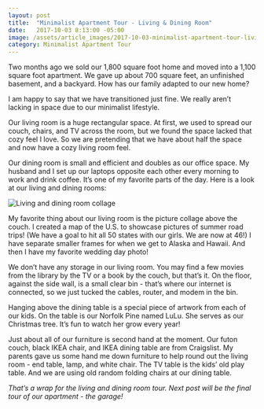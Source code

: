 ```yaml
---
layout: post
title:  "Minimalist Apartment Tour - Living & Dining Room"
date:   2017-10-03 8:13:00 -05:00
image: /assets/article_images/2017-10-03-minimalist-apartment-tour-living-dining/minimalist-dining.jpg
category: Minimalist Apartment Tour
---
```


Two months ago we sold our 1,800 square foot home and moved into a 1,100 square foot apartment. We gave up about 700 square feet, an unfinished basement, and a backyard. How has our family adapted to our new home?

I am happy to say that we have transitioned just fine. We really aren’t lacking in space due to our minimalist lifestyle.

Our living room is a huge rectangular space. At first, we used to spread our couch, chairs, and TV across the room, but we found the space lacked that cozy feel I love. So we are pretending that we have about half the space and now have a cozy living room feel.

Our dining room is small and efficient and doubles as our office space. My husband and I set up our laptops opposite each other every morning to work and drink coffee. It’s one of my favorite parts of the day.
Here is a look at our living and dining rooms:

![Living and dining room collage]({{site.url}}/assets/article_images/2017-10-03-minimalist-apartment-tour-living-dining/living-dining-collage.png)

My favorite thing about our living room is the picture collage above the couch. I created a map of the U.S. to showcase pictures of summer road trips! (We have a goal to hit all 50 states with our girls. We are now at 46!) I have separate smaller frames for when we get to Alaska and Hawaii. And then I have my favorite wedding day photo!

We don’t have any storage in our living room. You may find a few movies from the library by the TV or a book by the couch, but that’s it. On the floor, against the side wall, is a small clear bin - that’s where our internet is connected, so we just tucked the cables, router, and modem in the bin.

Hanging above the dining table is a special piece of artwork from each of our kids. On the table is our Norfolk Pine named LuLu. She serves as our Christmas tree. It’s fun to watch her grow every year!

Just about all of our furniture is second hand at the moment. Our futon couch, black IKEA chair, and IKEA dining table are from Craigslist. My parents gave us some hand me down furniture to help round out the living room - end table, lamp, and white chair. The TV table is the kids’ old play table. And we are using old random folding chairs at our dining table.

_That’s a wrap for the living and dining room tour. Next post will be the final tour of our apartment - the garage!_
